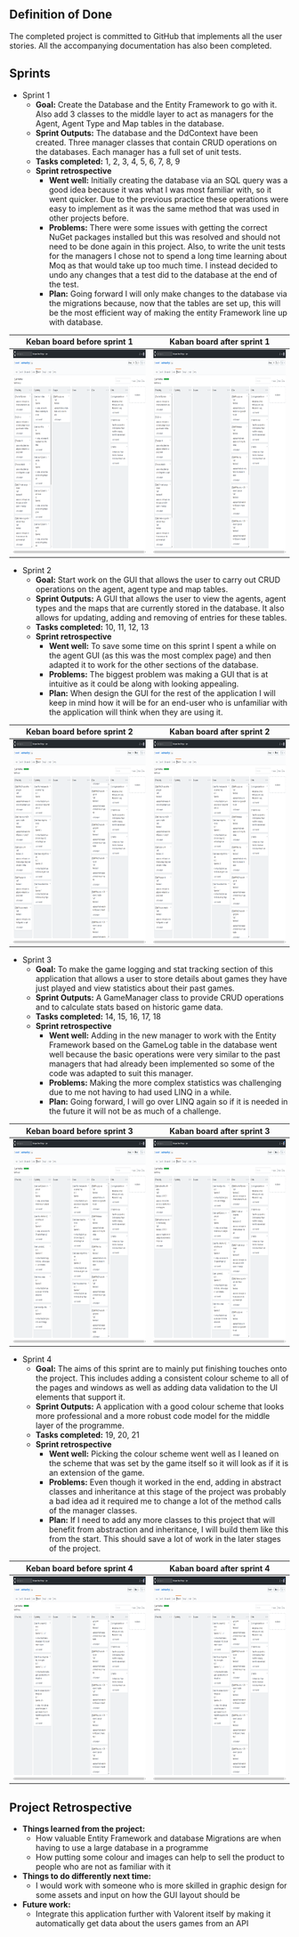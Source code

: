 ## Definition of Done
The completed project is committed to GitHub that implements all the user stories. All the accompanying documentation has also been completed.

## Sprints
* Sprint 1
    * **Goal:** Create the Database and the Entity Framework to go with it. Also add 3 classes to the middle layer to act as managers for the Agent, Agent Type and Map tables in the database.
    * **Sprint Outputs:** The database and the DdContext have been created. Three manager classes that contain CRUD operations on the databases. Each manager has a full set of unit tests.
    * **Tasks completed:** 1, 2, 3, 4, 5, 6, 7, 8, 9
    * **Sprint retrospective** 
      * **Went well:** Initially creating the database via an SQL query was a good idea because it was what I was most familiar with, so it went quicker. Due to the previous practice these operations were easy to implement as it was the same method that was used in other projects before.
      * **Problems:** There were some issues with getting the correct NuGet packages installed but this was resolved and should not need to be done again in this project. Also, to write the unit tests for the managers I chose not to spend a long time learning about Moq as that would take up too much time. I instead decided to undo any changes that a test did to the database at the end of the test.
      * **Plan:** Going forward I will only make changes to the database via the migrations because, now that the tables are set up, this will be the most efficient way of making the entity Framework line up with database.

| Keban board before sprint 1 | Kaban board after sprint 1 |
| ------------------------- | ------------------------- |
| <img src = "ReadMeImages/Sprint1Before.png" width = 650 height = 365.625>|<img src = "ReadMeImages/Sprint1After.png" width = 650 height = 365.625>|

* Sprint 2
  * **Goal:** Start work on the GUI that allows the user to carry out CRUD operations on the agent, agent type and map tables.
  * **Sprint Outputs:** A GUI that allows the user to view the agents, agent types and the maps that are currently stored in the database. It also allows for updating, adding and removing of entries for these tables.
  * **Tasks completed:** 10, 11, 12, 13
  * **Sprint retrospective**  
    * **Went well:** To save some time on this sprint I spent a while on the agent GUI (as this was the most complex page) and then adapted it to work for the other sections of the database.
    * **Problems:**  The biggest problem was making a GUI that is at intuitive as it could be along with looking appealing.
    * **Plan:** When design the GUI for the rest of the application I will keep in mind how it will be for an end-user who is unfamiliar with the application will think when they are using it.

| Keban board before sprint 2 | Kaban board after sprint 2 |
| -------------------------- | -------------------------- |
| <img src = "ReadMeImages/Sprint2Before.png" width = 650 height = 365.625>|<img src = "ReadMeImages/Sprint2After.png" width = 650 height = 365.625>|

* Sprint 3
  * **Goal:** To make the game logging and stat tracking section of this application that allows a user to store details about games they have just played and view statistics about their past games.
  * **Sprint Outputs:** A GameManager class to provide CRUD operations and to calculate stats based on historic game data.
  * **Tasks completed:** 14, 15, 16, 17, 18
  * **Sprint retrospective**  
    * **Went well:** Adding in the new manager to work with the Entity Framework based on the GameLog table in the database went well because the basic operations were very similar to the past managers that had already been implemented so some of the code was adapted to suit this manager.
    * **Problems:**  Making the more complex statistics was challenging due to me not having to had used LINQ in a while. 
    * **Plan:** Going forward, I will go over LINQ again so if it is needed in the future it will not be as much of a challenge.

| Keban board before sprint 3 | Kaban board after sprint 3 |
| -------------------------- | -------------------------- |
| <img src = "ReadMeImages/Sprint3Before.png" width = 650 height = 365.625>|<img src = "ReadMeImages/Sprint3After.png" width = 650 height = 365.625>|

* Sprint 4
  * **Goal:** The aims of this sprint are to mainly put finishing touches onto the project. This includes adding a consistent colour scheme to all of the pages and windows as well as adding data validation to the UI elements that support it.
  * **Sprint Outputs:** A application with a good colour scheme that looks more professional and a more robust code model for the middle layer of the programme.
  * **Tasks completed:** 19, 20, 21
  * **Sprint retrospective**  
    * **Went well:** Picking the colour scheme went well as I leaned on the scheme that was set by the game itself so it will look as if it is an extension of the game.
    * **Problems:**  Even though it worked in the end, adding in abstract classes and inheritance at this stage of the project was probably a bad idea ad it required me to change a lot of the method calls of the manager classes.
    * **Plan:** If I need to add any more classes to this project that will benefit from abstraction and inheritance, I will build them like this from the start. This should save a lot of work in the later stages of the project.

| Keban board before sprint 4 | Kaban board after sprint 4 |
| -------------------------- | -------------------------- |
| <img src = "ReadMeImages/Sprint4Before.png" width = 650 height = 365.625>|<img src = "ReadMeImages/Sprint4After.png" width = 650 height = 365.625>|

## Project Retrospective
 * **Things learned from the project:**
   * How valuable Entity Framework and database Migrations are when having to use a large database in a programme
   * How putting some colour and images can help to sell the product to people who are not as familiar with it
 * **Things to do differently next time:**
   * I would work with someone who is more skilled in graphic design for some assets and input on how the GUI layout should be
 * **Future work:**
   * Integrate this application further with Valorent itself by making it automatically get data about the users games from an API
